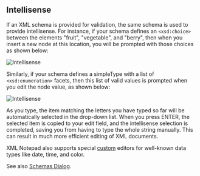## Intellisense

If an XML schema is provided for validation, the same schema is used to provide intellisense. For instance, if your schema defines an `<xsd:choice>` between the elements "fruit", "vegetable", and "berry", then when you insert a new node at this location, you will be prompted with those choices as shown below:

![Intellisense](../assets/images/intellisense.jpg)

Similarly, if your schema defines a simpleType with a list of `<xsd:enumeration>` facets, then this list of valid values is prompted when you edit the node value, as shown below:

![Intellisense](../assets/images/intellisense2.jpg)

As you type, the item matching the letters you have typed so far will be automatically selected in the drop-down list. When you press ENTER, the selected item is copied to your edit field, and the intellisense selection is completed, saving you from having to type the whole string manually. This can result in much more efficient editing of XML documents.

XML Notepad also supports special [custom](customeditors.md) editors for well-known data types like date, time, and color.

See also [Schemas Dialog](schemas.md).
